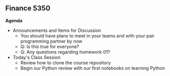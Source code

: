 ## Finance 5350 

**Agenda**

* Announcements and Items for Discussion
	- You should have plans to meet in your teams and with your pair programming partner by now
	- Q: Is this true for everyone?
	- Q: Any questions regarding homework 01?
* Today's Class Session
	- Review how to clone the course repository
	- Begin our Python review with our first notebooks on learning Python

